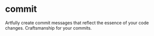 # commit
Artfully create commit messages that reflect the essence of your code changes. Craftsmanship for your commits.

